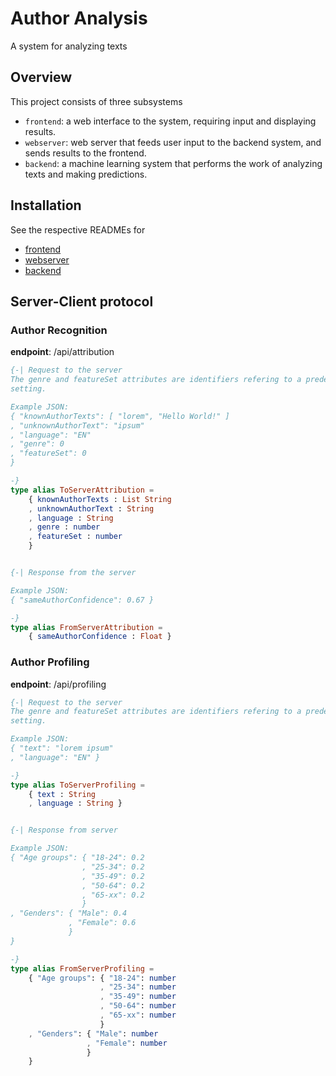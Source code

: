 # Author Analysis 

A system for analyzing texts 

## Overview 

This project consists of three subsystems 

* `frontend`: a web interface to the system, requiring input and displaying results. 
* `webserver`: web server that feeds user input to the backend system, and sends results to the frontend. 
* `backend`: a machine learning system that performs the work of analyzing texts and making predictions. 

## Installation  

See the respective READMEs for 

* [frontend](frontend/README.md)
* [webserver](backend/README.md)
* [backend](https://github.com/sixhobbits/rug-authorship-web#installation)

## Server-Client protocol 

### Author Recognition 

**endpoint**: /api/attribution 

```elm
{-| Request to the server
The genre and featureSet attributes are identifiers refering to a predefined
setting.

Example JSON:
{ "knownAuthorTexts": [ "lorem", "Hello World!" ]
, "unknownAuthorText": "ipsum"
, "language": "EN"
, "genre": 0
, "featureSet": 0
}

-}
type alias ToServerAttribution =
    { knownAuthorTexts : List String
    , unknownAuthorText : String
    , language : String
    , genre : number
    , featureSet : number
    }


{-| Response from the server

Example JSON:
{ "sameAuthorConfidence": 0.67 }

-}
type alias FromServerAttribution =
    { sameAuthorConfidence : Float }
```

### Author Profiling

**endpoint**: /api/profiling

```elm
{-| Request to the server
The genre and featureSet attributes are identifiers refering to a predefined
setting.

Example JSON:
{ "text": "lorem ipsum"
, "language": "EN" }

-}
type alias ToServerProfiling =
    { text : String
    , language : String }


{-| Response from server

Example JSON:
{ "Age groups": { "18-24": 0.2
                , "25-34": 0.2
                , "35-49": 0.2
                , "50-64": 0.2
                , "65-xx": 0.2
                }
, "Genders": { "Male": 0.4
             , "Female": 0.6
             }
}

-}
type alias FromServerProfiling =
    { "Age groups": { "18-24": number
                    , "25-34": number
                    , "35-49": number
                    , "50-64": number
                    , "65-xx": number
                    }
    , "Genders": { "Male": number
                 , "Female": number
                 }
    }
```
